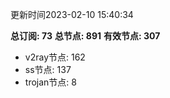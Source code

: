 更新时间2023-02-10 15:40:34

**总订阅: 73**
**总节点: 891**
**有效节点: 307**
- v2ray节点: 162
- ss节点: 137
- trojan节点: 8
